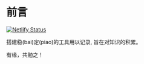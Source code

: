 # 前言

[![Netlify Status](https://api.netlify.com/api/v1/badges/12121061-73a4-4373-b0d6-024c3b6ac40b/deploy-status)](https://app.netlify.com/sites/isunyuan-blog/deploys)

搭建稳(bai)定(piao)的工具用以记录, 旨在对知识的积累。

有缘，共勉之！
